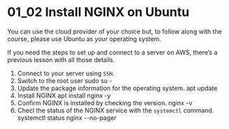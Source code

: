 # 01_02 Install NGINX on Ubuntu

You can use the cloud provider of your choice but, to follow along with the course, please use Ubuntu as your operating system.

If you need the steps to set up and connect to a server on AWS, there’s a previous lesson with all those details.

1. Connect to your server using `SSH`.
2. Switch to the root user
        sudo su -
3. Update the package information for the operating system.
        apt update
4. Install NGINX
        apt install nginx -y
5. Confirm NGINX is installed by checking the version.
        nginx -v
6. Checl the status of the NGINX service with the `systemctl` command.
        systemctl status nginx --no-pager


